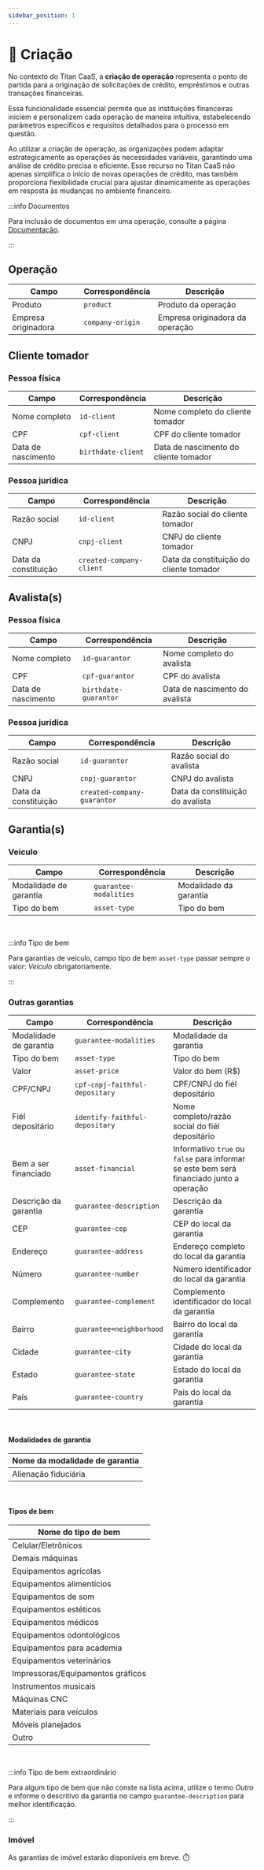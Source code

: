 ```yaml
---
sidebar_position: 1
---
```


# 🚩 Criação

No contexto do Titan CaaS, a **criação de operação** representa o ponto de partida para a originação de solicitações de crédito, empréstimos e outras transações financeiras.

Essa funcionalidade essencial permite que as instituições financeiras iniciem e personalizem cada operação de maneira intuitiva, estabelecendo parâmetros específicos e requisitos detalhados para o processo em questão.

Ao utilizar a criação de operação, as organizações podem adaptar estrategicamente as operações às necessidades variáveis, garantindo uma análise de crédito precisa e eficiente. Esse recurso no Titan CaaS não apenas simplifica o início de novas operações de crédito, mas também proporciona flexibilidade crucial para ajustar dinamicamente as operações em resposta às mudanças no ambiente financeiro.

:::info Documentos

Para inclusão de documentos em uma operação, consulte a página [Documentação](/operacao/documentos).

:::

## Operação

| Campo | Correspondência | Descrição |
| ----- | ----- | ----- |
| Produto | ```product``` | Produto da operação |
| Empresa originadora | ```company-origin``` | Empresa originadora da operação |

## Cliente tomador

### Pessoa física

| Campo | Correspondência | Descrição |
| ----- | ----- | ----- |
| Nome completo | ```id-client``` | Nome completo do cliente tomador |
| CPF | ```cpf-client``` | CPF do cliente tomador |
| Data de nascimento | ```birthdate-client``` | Data de nascimento do cliente tomador |

### Pessoa jurídica

| Campo | Correspondência | Descrição |
| ----- | ----- | ----- |
| Razão social | ```id-client``` | Razão social do cliente tomador |
| CNPJ | ```cnpj-client``` | CNPJ do cliente tomador |
| Data da constituição | ```created-company-client``` | Data da constituição do cliente tomador |

## Avalista(s)

### Pessoa física

| Campo | Correspondência | Descrição |
| ----- | ----- | ----- |
| Nome completo | ```id-guarantor``` | Nome completo do avalista |
| CPF | ```cpf-guarantor``` | CPF do avalista |
| Data de nascimento | ```birthdate-guarantor``` | Data de nascimento do avalista |

### Pessoa jurídica

| Campo | Correspondência | Descrição |
| ----- | ----- | ----- |
| Razão social | ```id-guarantor``` | Razão social do avalista |
| CNPJ | ```cnpj-guarantor``` | CNPJ do avalista |
| Data da constituição | ```created-company-guarantor``` | Data da constituição do avalista |

## Garantia(s)

### Veículo

| Campo | Correspondência | Descrição |
| ----- | ----- | ----- |
| Modalidade de garantia | ```guarantee-modalities``` | Modalidade da garantia |
| Tipo do bem | ```asset-type``` | Tipo do bem |

<br />

:::info Tipo de bem

Para garantias de veículo, campo tipo de bem ```asset-type``` passar sempre o valor: *Veículo* obrigatoriamente.

:::

### Outras garantias

| Campo | Correspondência | Descrição |
| ----- | ----- | ----- |
| Modalidade de garantia | ```guarantee-modalities``` | Modalidade da garantia |
| Tipo do bem | ```asset-type``` | Tipo do bem |
| Valor | ```asset-price``` | Valor do bem (R$) |
| CPF/CNPJ | ```cpf-cnpj-faithful-depositary``` | CPF/CNPJ do fiél depositário |
| Fiél depositário | ```identify-faithful-depositary``` | Nome completo/razão social do fiél depositário |
| Bem a ser financiado | ```asset-financial``` | Informativo ```true``` ou ```false``` para informar se este bem será financiado junto a operação |
| Descrição da garantia | ```guarantee-description``` | Descrição da garantia |
| CEP | ```guarantee-cep``` | CEP do local da garantia |
| Endereço | ```guarantee-address``` | Endereço completo do local da garantia |
| Número | ```guarantee-number``` | Número identificador do local da garantia |
| Complemento | ```guarantee-complement``` | Complemento identificador do local da garantia |
| Bairro | ```guarantee=neighborhood``` | Bairro do local da garantia |
| Cidade | ```guarantee-city``` | Cidade do local da garantia |
| Estado | ```guarantee-state``` | Estado do local da garantia |
| País | ```guarantee-country``` | País do local da garantia |

<br />

#### Modalidades de garantia

| Nome da modalidade de garantia |
| ----------- |
| Alienação fiduciária |

<br />

#### Tipos de bem

| Nome do tipo de bem |
| ----------- |
| Celular/Eletrônicos |
| Demais máquinas |
| Equipamentos agrícolas |
| Equipamentos alimentícios |
| Equipamentos de som |
| Equipamentos estéticos |
| Equipamentos médicos |
| Equipamentos odontológicos |
| Equipamentos para academia |
| Equipamentos veterinários |
| Impressoras/Equipamentos gráficos |
| Instrumentos musicais |
| Máquinas CNC |
| Materiais para veículos |
| Móveis planejados |
| Outro |

<br />

:::info Tipo de bem extraordinário

Para algum tipo de bem que não conste na lista acima, utilize o termo *Outro* e informe o descritivo da garantia no campo ```guarantee-description``` para melhor identificação.

:::

### Imóvel

As garantias de imóvel estarão disponíveis em breve. ⏱️